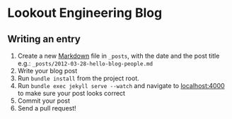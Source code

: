 # Lookout Engineering Blog


## Writing an entry

1. Create a new [Markdown](http://en.wikipedia.org/wiki/Markdown) file in `_posts`, with the date and the post title e.g.: `_posts/2012-03-28-hello-blog-people.md`
1. Write your blog post
1. Run `bundle install` from the project root.
1. Run `bundle exec jekyll serve --watch` and navigate to [localhost:4000](http://localhost:4000) to make sure your post looks correct
1. Commit your post
1. Send a pull request!

